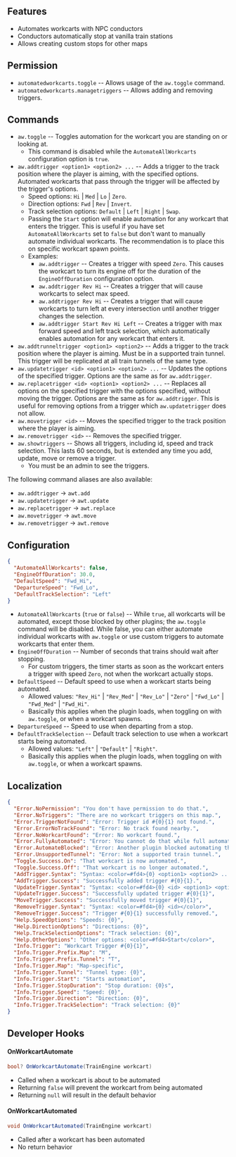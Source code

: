 ## Features

- Automates workcarts with NPC conductors
- Conductors automatically stop at vanilla train stations
- Allows creating custom stops for other maps

## Permission

- `automatedworkcarts.toggle` -- Allows usage of the `aw.toggle` command.
- `automatedworkcarts.managetriggers` -- Allows adding and removing triggers.

## Commands

- `aw.toggle` -- Toggles automation for the workcart you are standing on or looking at.
  - This command is disabled while the `AutomateAllWorkcarts` configuration option is `true`.
- `aw.addtrigger <option1> <option2> ...` -- Adds a trigger to the track position where the player is aiming, with the specified options. Automated workcarts that pass through the trigger will be affected by the trigger's options.
  - Speed options: `Hi` | `Med` | `Lo` | `Zero`.
  - Direction options: `Fwd` | `Rev` | `Invert`.
  - Track selection options: `Default` | `Left` | `Right` | `Swap`.
  - Passing the `Start` option will enable automation for any workcart that enters the trigger. This is useful if you have set `AutomateAllWorkcarts` set to `false` but don't want to manually automate individual workcarts. The recommendation is to place this on specific workcart spawn points.
  - Examples:
    - `aw.addtrigger` -- Creates a trigger with speed `Zero`. This causes the workcart to turn its engine off for the duration of the `EngineOffDuration` configuration option.
    - `aw.addtrigger Rev Hi` -- Creates a trigger that will cause workcarts to select max speed.
    - `aw.addtrigger Rev Hi` -- Creates a trigger that will cause workcarts to turn left at every intersection until another trigger changes the selection.
    - `aw.addtrigger Start Rev Hi Left` -- Creates a trigger with max forward speed and left track selection, which automatically enables automation for any workcart that enters it.
- `aw.addtrunneltrigger <option1> <option2>` -- Adds a trigger to the track position where the player is aiming. Must be in a supported train tunnel. This trigger will be replicated at all train tunnels of the same type.
- `aw.updatetrigger <id> <option1> <option2> ...` -- Updates the options of the specified trigger. Options are the same as for `aw.addtrigger`.
- `aw.replacetrigger <id> <option1> <option2> ...` -- Replaces all options on the specified trigger with the options specified, without moving the trigger. Options are the same as for `aw.addtrigger`. This is useful for removing options from a trigger which `aw.updatetrigger` does not allow.
- `aw.movetrigger <id>` -- Moves the specified trigger to the track position where the player is aiming.
- `aw.removetrigger <id>` -- Removes the specified trigger.
- `aw.showtriggers` -- Shows all triggers, including id, speed and track selection. This lasts 60 seconds, but is extended any time you add, update, move or remove a trigger.
  - You must be an admin to see the triggers.

The following command aliases are also available:
- `aw.addtrigger` -> `awt.add`
- `aw.updatetrigger` -> `awt.update`
- `aw.replacetrigger` -> `awt.replace`
- `aw.movetrigger` -> `awt.move`
- `aw.removetrigger` -> `awt.remove`

## Configuration

```json
{
  "AutomateAllWorkcarts": false,
  "EngineOffDuration": 30.0,
  "DefaultSpeed": "Fwd_Hi",
  "DepartureSpeed": "Fwd_Lo",
  "DefaultTrackSelection": "Left"
}
```

- `AutomateAllWorkcarts` (`true` or `false`) -- While `true`, all workcarts will be automated, except those blocked by other plugins; the `aw.toggle` command will be disabled. While false, you can either automate individual workcarts with `aw.toggle` or use custom triggers to automate workcarts that enter them.
- `EngineOffDuration` -- Number of seconds that trains should wait after stopping.
  - For custom triggers, the timer starts as soon as the workcart enters a trigger with speed `Zero`, not when the workcart actually stops.
- `DefaultSpeed` -- Default speed to use when a workcart starts being automated.
  - Allowed values: `"Rev_Hi"` | `"Rev_Med"` | `"Rev_Lo"` | `"Zero"` | `"Fwd_Lo"` | `"Fwd_Med"` | `"Fwd_Hi"`.
  - Basically this applies when the plugin loads, when toggling on with `aw.toggle`, or when a workcart spawns.
- `DepartureSpeed` -- Speed to use when departing from a stop.
- `DefaultTrackSelection` -- Default track selection to use when a workcart starts being automated.
  - Allowed values: `"Left"` | `"Default"` | `"Right"`.
  - Basically this applies when the plugin loads, when toggling on with `aw.toggle`, or when a workcart spawns.

## Localization

```json
{
  "Error.NoPermission": "You don't have permission to do that.",
  "Error.NoTriggers": "There are no workcart triggers on this map.",
  "Error.TriggerNotFound": "Error: Trigger id #{0}{1} not found.",
  "Error.ErrorNoTrackFound": "Error: No track found nearby.",
  "Error.NoWorkcartFound": "Error: No workcart found.",
  "Error.FullyAutomated": "Error: You cannot do that while full automation is on.",
  "Error.AutomateBlocked": "Error: Another plugin blocked automating that workcart.",
  "Error.UnsupportedTunnel": "Error: Not a supported train tunnel.",
  "Toggle.Success.On": "That workcart is now automated.",
  "Toggle.Success.Off": "That workcart is no longer automated.",
  "AddTrigger.Syntax": "Syntax: <color=#fd4>{0} <option1> <option2> ...</color>\n{1}",
  "AddTrigger.Success": "Successfully added trigger #{0}{1}.",
  "UpdateTrigger.Syntax": "Syntax: <color=#fd4>{0} <id> <option1> <option2> ...</color>\n{1}",
  "UpdateTrigger.Success": "Successfully updated trigger #{0}{1}",
  "MoveTrigger.Success": "Successfully moved trigger #{0}{1}",
  "RemoveTrigger.Syntax": "Syntax: <color=#fd4>{0} <id></color>",
  "RemoveTrigger.Success": "Trigger #{0}{1} successfully removed.",
  "Help.SpeedOptions": "Speeds: {0}",
  "Help.DirectionOptions": "Directions: {0}",
  "Help.TrackSelectionOptions": "Track selection: {0}",
  "Help.OtherOptions": "Other options: <color=#fd4>Start</color>",
  "Info.Trigger": "Workcart Trigger #{0}{1}",
  "Info.Trigger.Prefix.Map": "M",
  "Info.Trigger.Prefix.Tunnel": "T",
  "Info.Trigger.Map": "Map-specific",
  "Info.Trigger.Tunnel": "Tunnel type: {0}",
  "Info.Trigger.Start": "Starts automation",
  "Info.Trigger.StopDuration": "Stop duration: {0}s",
  "Info.Trigger.Speed": "Speed: {0}",
  "Info.Trigger.Direction": "Direction: {0}",
  "Info.Trigger.TrackSelection": "Track selection: {0}"
}
```

## Developer Hooks

#### OnWorkcartAutomate

```csharp
bool? OnWorkcartAutomate(TrainEngine workcart)
```

- Called when a workcart is about to be automated
- Returning `false` will prevent the workcart from being automated
- Returning `null` will result in the default behavior

#### OnWorkcartAutomated

```csharp
void OnWorkcartAutomated(TrainEngine workcart)
```

- Called after a workcart has been automated
- No return behavior
